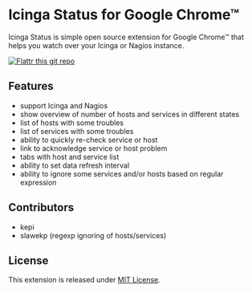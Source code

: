 Icinga Status for Google Chrome™
================================

Icinga Status is simple open source extension for Google Chrome™ that helps you watch over your Icinga or Nagios instance.

[![Flattr this git repo](http://api.flattr.com/button/flattr-badge-large.png)](https://flattr.com/thing/381395)

Features
--------

- support Icinga and Nagios
- show overview of number of hosts and services in different states
- list of hosts with some troubles
- list of services with some troubles
- ability to quickly re-check service or host
- link to acknowledge service or host problem
- tabs with host and service list
- ability to set data refresh interval
- ability to ignore some services and/or hosts based on regular expression

Contributors
------------
- kepi
- slawekp (regexp ignoring of hosts/services)


License
-------

This extension is released under [MIT License](http://github.com/kepi/IcingaChromedStatus/blob/master/MIT-LICENSE.txt).

